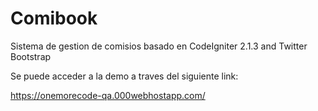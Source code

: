 Comibook
============

Sistema de gestion de comisios basado en CodeIgniter 2.1.3 and Twitter Bootstrap

Se puede acceder a la demo a traves del siguiente link:

https://onemorecode-qa.000webhostapp.com/

